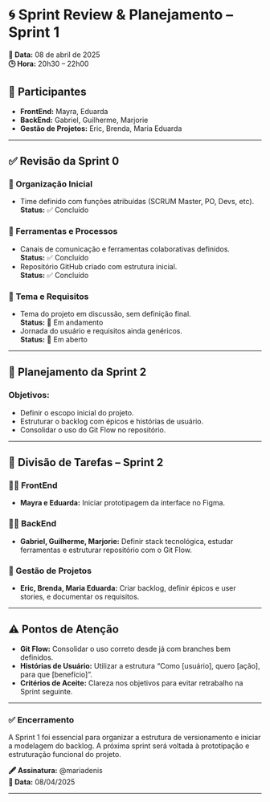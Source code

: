 # 🌀 Sprint Review & Planejamento – Sprint 1

**📅 Data:** 08 de abril de 2025  
**🕒 Hora:** 20h30 – 22h00  

## 👥 Participantes
- **FrontEnd:** Mayra, Eduarda  
- **BackEnd:** Gabriel, Guilherme, Marjorie  
- **Gestão de Projetos:** Eric, Brenda, Maria Eduarda

---

## ✅ Revisão da Sprint 0

### 🎯 Organização Inicial
- Time definido com funções atribuídas (SCRUM Master, PO, Devs, etc).  
  **Status:** ✅ Concluído

### 🧰 Ferramentas e Processos
- Canais de comunicação e ferramentas colaborativas definidos.  
  **Status:** ✅ Concluído  
- Repositório GitHub criado com estrutura inicial.  
  **Status:** ✅ Concluído

### 🧠 Tema e Requisitos
- Tema do projeto em discussão, sem definição final.  
  **Status:** 🔄 Em andamento  
- Jornada do usuário e requisitos ainda genéricos.  
  **Status:** 🔄 Em aberto

---

## 🎯 Planejamento da Sprint 2

### Objetivos:
- Definir o escopo inicial do projeto.  
- Estruturar o backlog com épicos e histórias de usuário.  
- Consolidar o uso do Git Flow no repositório.

---

## 🧩 Divisão de Tarefas – Sprint 2

### 👩‍🎨 FrontEnd
- **Mayra e Eduarda:** Iniciar prototipagem da interface no Figma.

### 👨‍💻 BackEnd
- **Gabriel, Guilherme, Marjorie:** Definir stack tecnológica, estudar ferramentas e estruturar repositório com o Git Flow.

### 📅 Gestão de Projetos
- **Eric, Brenda, Maria Eduarda:** Criar backlog, definir épicos e user stories, e documentar os requisitos.

---

## ⚠️ Pontos de Atenção

- **Git Flow:** Consolidar o uso correto desde já com branches bem definidos.  
- **Histórias de Usuário:** Utilizar a estrutura “Como [usuário], quero [ação], para que [benefício]”.  
- **Critérios de Aceite:** Clareza nos objetivos para evitar retrabalho na Sprint seguinte.

---

### ✅ Encerramento

A Sprint 1 foi essencial para organizar a estrutura de versionamento e iniciar a modelagem do backlog. A próxima sprint será voltada à prototipação e estruturação funcional do projeto.

**🖋 Assinatura:** @mariadenis  
**📆 Data:** 08/04/2025

---
